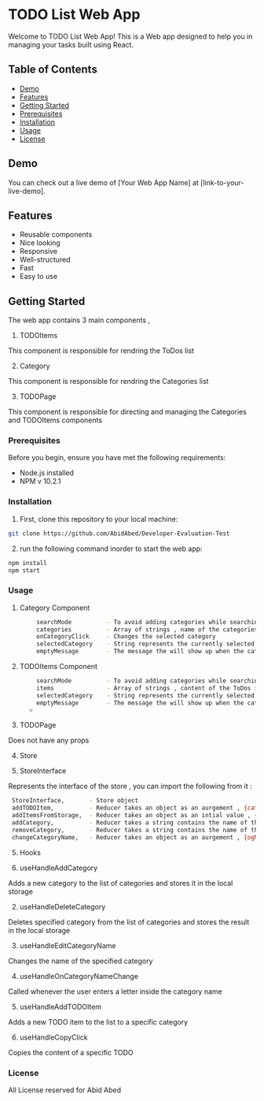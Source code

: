 # TODO List Web App

Welcome to TODO List Web App! This is a Web app designed to help you
in managing your tasks built using React.

## Table of Contents

- [Demo](#demo)
- [Features](#features)
- [Getting Started](#getting-started)
- [Prerequisites](#prerequisites)
- [Installation](#installation)
- [Usage](#usage)
- [License](#license)

## Demo

You can check out a live demo of [Your Web App Name] at [link-to-your-live-demo].

## Features

- Reusable components
- Nice looking
- Responsive
- Well-structured
- Fast
- Easy to use

## Getting Started

The web app contains 3 main components ,

1. TODOItems 

 This component is responsible for rendring the ToDos list

2. Category

This component is responsible for rendring the Categories list

3. TODOPage

This component is responsible for directing and managing the Categories and TODOItems components

### Prerequisites

Before you begin, ensure you have met the following requirements:

- Node.js installed
- NPM v 10.2.1

### Installation

1. First, clone this repository to your local machine:

```bash
git clone https://github.com/AbidAbed/Developer-Evaluation-Test
```
2. run the following command inorder to start the web app:

```bash
npm install
npm start

```
### Usage
1. Category Component

```bash
        searchMode          - To avoid adding categories while searching 
        categories          - Array of strings , name of the categories ex: ["cat-1","cat-2",...]
        onCategoryClick     - Changes the selected category 
        selectedCategory    - String represents the currently selected category
        emptyMessage        - The message the will show up when the category is empty ("can't ever happen")
 ```

2. TODOItems Component

```bash
        searchMode          - To avoid adding categories while searching 
        items               - Array of strings , content of the ToDos items ex: ["cat-1","cat-2",...]
        selectedCategory    - String represents the currently selected category
        emptyMessage        - The message the will show up when the category is empty
      >
 ```
3. TODOPage

 Does not have any props

4. Store

 1. StoreInterface

 Represents the interface of the store , you can import the following from it :

 ```bash
  StoreInterface,       - Store object
  addTODOItem,          - Reducer takes an object as an aurgement , {category,TODOContent} **NOTE** NAMES MUST MATCH
  addItemsFromStorage,  - Reducer takes an object as an intial value , {category1:["TODO 1","TODO 2",...], category2:["TODO 1","TODO 2",...],....} **NOTE** NAMES MUST MATCH
  addCategory,          - Reducer takes a string contains the name of the new added category
  removeCategory,       - Reducer takes a string contains the name of the new added category
  changeCategoryName,   - Reducer takes an object as an aurgement , {ogName,newName} **NOTE** NAMES MUST MATCH
 ``` 

5. Hooks

 1. useHandleAddCategory  
 
 Adds a new category to the list of categories and stores it in the local storage

 2. useHandleDeleteCategory

 Deletes specified category from the list of categories and stores the result in the local storage

 3. useHandleEditCategoryName

 Changes the name of the specified category

 4. useHandleOnCategoryNameChange

 Called whenever the user enters a letter inside the category name

 5. useHandleAddTODOItem

 Adds a new TODO item to the list to a specific category

 6. useHandleCopyClick

 Copies the content of a specific TODO
### License

All License reserved for Abid Abed